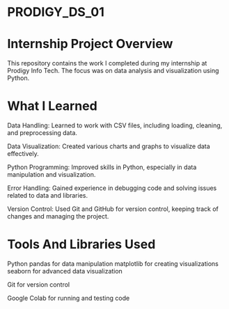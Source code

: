 # PRODIGY_DS_01
# Internship Project Overview
This repository contains the work I completed during my internship at Prodigy Info Tech. The focus was on data analysis and visualization using Python.
# What I Learned
Data Handling: Learned to work with CSV files, including loading, cleaning, and preprocessing data.

Data Visualization: Created various charts and graphs to visualize data effectively.

Python Programming: Improved skills in Python, especially in data manipulation and visualization.

Error Handling: Gained experience in debugging code and solving issues related to data and libraries.

Version Control: Used Git and GitHub for version control, keeping track of changes and managing the project.

# Tools And Libraries Used

Python
      pandas for data manipulation
      matplotlib for creating visualizations
      seaborn for advanced data visualization

Git for version control

Google Colab for running and testing code
